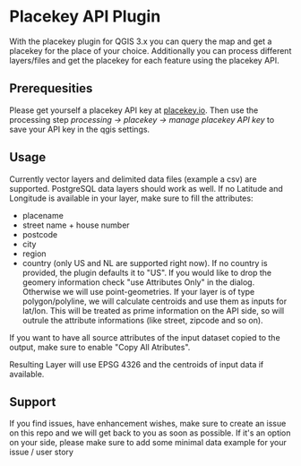 # Placekey API Plugin
With the placekey plugin for QGIS 3.x you can query the map and get a placekey for the place of your choice. Additionally you can process different layers/files and get the placekey for each feature using the placekey API.

## Prerequesities
Please get yourself a placekey API key at <a href="https://www.placekey.io/">placekey.io</a>. Then use the processing step <i>processing -> placekey -> manage placekey API key</i> to save your API key in the qgis settings.

## Usage

Currently vector layers and delimited data files (example a csv) are supported. PostgreSQL data layers should work as well. If no Latitude and Longitude is available in your layer, make sure to fill the attributes:
- placename
- street name + house number
- postcode
- city
- region
- country (only US and NL are supported right now). If no country is provided, the plugin defaults it to "US".
If you would like to drop the geomery information check "use Attributes Only" in the dialog. Otherwise we will use point-geometries. If your layer is of type polygon/polyline, we will calculate centroids and use them as inputs for lat/lon. This will be treated as prime information on the API side, so will outrule the attribute informations (like street, zipcode and so on). 

If you want to have all source attributes of the input dataset copied to the output, make sure to enable "Copy All Atributes".

Resulting Layer will use EPSG 4326 and the centroids of input data if available.

## Support
If you find issues, have enhancement wishes, make sure to create an issue on this repo and we will get back to you as soon as possible. If it's an option on your side, please make sure to add some minimal data example for your issue / user story
